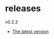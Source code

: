 # releases

v0.2.3

* [The latest version](https://github.com/inkdropapp/releases/releases/latest)

